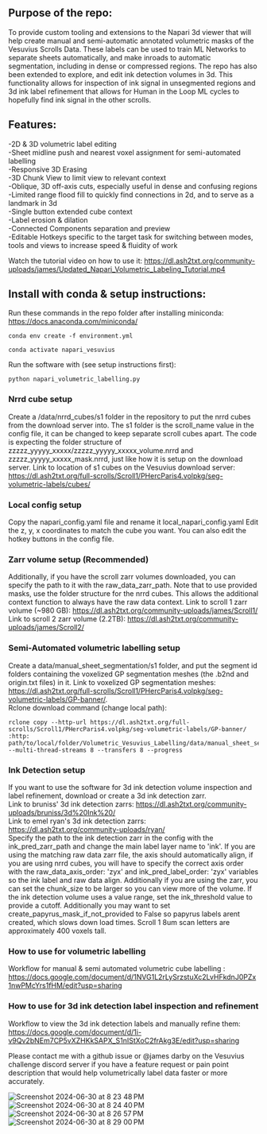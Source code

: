 ## Purpose of the repo:
To provide custom tooling and extensions to the Napari 3d viewer that will help create manual and semi-automatic annotated volumetric masks of the Vesuvius Scrolls Data. These labels can be used to train ML Networks to separate sheets automatically, and make inroads to automatic segmentation, including in dense or compressed regions. The repo has also been extended to explore, and edit ink detection volumes in 3d. This functionality allows for inspection of ink signal in unsegmented regions and 3d ink label refinement that allows for Human in the Loop ML cycles to hopefully find ink signal in the other scrolls.

## Features:
-2D & 3D volumetric label editing<br>
-Sheet midline push and nearest voxel assignment for semi-automated labelling<br>
-Responsive 3D Erasing<br>
-3D Chunk View to limit view to relevant context<br>
-Oblique, 3D off-axis cuts, especially useful in dense and confusing regions<br>
-Limited range flood fill to quickly find connections in 2d, and to serve as a landmark in 3d<br>
-Single button extended cube context<br>
-Label erosion & dilation<br>
-Connected Components separation and preview<br>
-Editable Hotkeys specific to the target task for switching between modes, tools and views to increase speed & fluidity of work<br>

Watch the tutorial video on how to use it: https://dl.ash2txt.org/community-uploads/james/Updated_Napari_Volumetric_Labeling_Tutorial.mp4 <br>

## Install with conda & setup instructions:
Run these commands in the repo folder after installing miniconda: https://docs.anaconda.com/miniconda/
```
conda env create -f environment.yml
```
```
conda activate napari_vesuvius
```

Run the software with (see setup instructions first):
```
python napari_volumetric_labelling.py
```

### Nrrd cube setup
Create a /data/nrrd_cubes/s1 folder in the repository to put the nrrd cubes from the download server into. The s1 folder is the scroll_name value in the config file, it can be changed to keep separate scroll cubes apart. The code is expecting the folder structure of zzzzz_yyyyy_xxxxx/zzzzz_yyyyy_xxxxx_volume.nrrd and zzzzz_yyyyy_xxxxx_mask.nrrd, just like how it is setup on the download server. Link to location of s1 cubes on the Vesuvius download server: https://dl.ash2txt.org/full-scrolls/Scroll1/PHercParis4.volpkg/seg-volumetric-labels/cubes/

### Local config setup
Copy the napari_config.yaml file and rename it local_napari_config.yaml
Edit the z, y, x coordinates to match the cube you want.
You can also edit the hotkey buttons in the config file.

### Zarr volume setup (Recommended)
Additionally, if you have the scroll zarr volumes downloaded, you can specify the path to it with the raw_data_zarr_path. Note that to use provided masks, use the folder structure for the nrrd cubes. This allows the additional context function to always have the raw data context. Link to scroll 1 zarr volume (~980 GB): https://dl.ash2txt.org/community-uploads/james/Scroll1/ Link to scroll 2 zarr volume (2.2TB): https://dl.ash2txt.org/community-uploads/james/Scroll2/

### Semi-Automated volumetric labelling setup
Create a data/manual_sheet_segmentation/s1 folder, and put the segment id folders containing the voxelized GP segmentation meshes (the .b2nd and origin.txt files) in it. Link to voxelized GP segmentation meshes: https://dl.ash2txt.org/full-scrolls/Scroll1/PHercParis4.volpkg/seg-volumetric-labels/GP-banner/. <br> Rclone download command (change local path): 
```
rclone copy --http-url https://dl.ash2txt.org/full-scrolls/Scroll1/PHercParis4.volpkg/seg-volumetric-labels/GP-banner/ :http: path/to/local/folder/Volumetric_Vesuvius_Labelling/data/manual_sheet_segmentation/s1 --multi-thread-streams 8 --transfers 8 --progress
```

### Ink Detection setup
If you want to use the software for 3d ink detection volume inspection and label refinement, download or create a 3d ink detection zarr. <br>
Link to bruniss' 3d ink detection zarrs: https://dl.ash2txt.org/community-uploads/bruniss/3d%20Ink%20/ <br>
Link to emel ryan's 3d ink detection zarrs: https://dl.ash2txt.org/community-uploads/ryan/ <br>
Specify the path to the ink detection zarr in the config with the ink_pred_zarr_path and change the main label layer name to 'ink'. If you are using the matching raw data zarr file, the axis should automatically align, if you are using nrrd cubes, you will have to specify the correct axis order with the raw_data_axis_order: 'zyx' and ink_pred_label_order: 'zyx' variables so the ink label and raw data align. Additionally if you are using the zarr, you can set the chunk_size to be larger so you can view more of the volume. If the ink detection volume uses a value range, set the ink_threshold value to provide a cutoff. Additionally you may want to set create_papyrus_mask_if_not_provided to False so papyrus labels arent created, which slows down load times. Scroll 1 8um scan letters are approximately 400 voxels tall. 

### How to use for volumetric labelling
Workflow for manual & semi automated volumetric cube labelling : https://docs.google.com/document/d/1NVG1L2rLySrzstuXc2LvHFkdnJ0PZx1nwPMcYrs1fHM/edit?usp=sharing

### How to use for 3d ink detection label inspection and refinement
Workflow to view the 3d ink detection labels and manually refine them: https://docs.google.com/document/d/1i-v9Qv2bNEm7CP5vXZHKkSAPX_S1nIStXoC2frAkg3E/edit?usp=sharing

Please contact me with a github issue or \@james darby on the Vesuvius challenge discord server if you have a feature request or pain point description that would help volumetrically label data faster or more accurately.

![Screenshot 2024-06-30 at 8 23 48 PM](https://github.com/JamesDarby345/Volumetric_Vesuvius_Labelling/assets/49734270/10d8cd2d-50d9-4c08-b112-9579923354a6)
![Screenshot 2024-06-30 at 8 24 40 PM](https://github.com/JamesDarby345/Volumetric_Vesuvius_Labelling/assets/49734270/b2b552c1-70d9-4ae7-baf7-19f66a5852e6)
![Screenshot 2024-06-30 at 8 26 57 PM](https://github.com/JamesDarby345/Volumetric_Vesuvius_Labelling/assets/49734270/759d7816-b6f3-4967-bd5b-c8a0cd275b77)
![Screenshot 2024-06-30 at 8 29 00 PM](https://github.com/JamesDarby345/Volumetric_Vesuvius_Labelling/assets/49734270/471096b0-bdea-4d72-8616-8a1af9533977)
